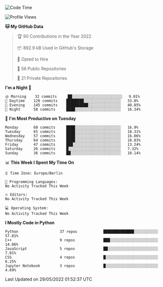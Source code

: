 <!--START_SECTION:waka-->
![Code Time](http://img.shields.io/badge/Code%20Time-0%20secs-blue)

![Profile Views](http://img.shields.io/badge/Profile%20Views-2-blue)

**🐱 My GitHub Data** 

> 🏆 90 Contributions in the Year 2022
 > 
> 📦 892.9 kB Used in GitHub's Storage 
 > 
> 💼 Opted to Hire
 > 
> 📜 56 Public Repositories 
 > 
> 🔑 21 Private Repositories  
 > 
**I'm a Night 🦉** 

```text
🌞 Morning    32 commits     ██░░░░░░░░░░░░░░░░░░░░░░░   9.01% 
🌆 Daytime    120 commits    ████████░░░░░░░░░░░░░░░░░   33.8% 
🌃 Evening    145 commits    ██████████░░░░░░░░░░░░░░░   40.85% 
🌙 Night      58 commits     ████░░░░░░░░░░░░░░░░░░░░░   16.34%

```
📅 **I'm Most Productive on Tuesday** 

```text
Monday       60 commits     ████░░░░░░░░░░░░░░░░░░░░░   16.9% 
Tuesday      65 commits     ████░░░░░░░░░░░░░░░░░░░░░   18.31% 
Wednesday    57 commits     ████░░░░░░░░░░░░░░░░░░░░░   16.06% 
Thursday     64 commits     ████░░░░░░░░░░░░░░░░░░░░░   18.03% 
Friday       47 commits     ███░░░░░░░░░░░░░░░░░░░░░░   13.24% 
Saturday     26 commits     █░░░░░░░░░░░░░░░░░░░░░░░░   7.32% 
Sunday       36 commits     ██░░░░░░░░░░░░░░░░░░░░░░░   10.14%

```


📊 **This Week I Spent My Time On** 

```text
⌚︎ Time Zone: Europe/Berlin

💬 Programming Languages: 
No Activity Tracked This Week

🔥 Editors: 
No Activity Tracked This Week

💻 Operating System: 
No Activity Tracked This Week

```

**I Mostly Code in Python** 

```text
Python                   37 repos            ██████████████░░░░░░░░░░░   57.81% 
C++                      9 repos             ███░░░░░░░░░░░░░░░░░░░░░░   14.06% 
JavaScript               5 repos             ██░░░░░░░░░░░░░░░░░░░░░░░   7.81% 
CSS                      4 repos             █░░░░░░░░░░░░░░░░░░░░░░░░   6.25% 
Jupyter Notebook         3 repos             █░░░░░░░░░░░░░░░░░░░░░░░░   4.69%

```



 Last Updated on 29/05/2022 01:52:37 UTC
<!--END_SECTION:waka-->　　
